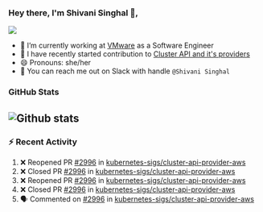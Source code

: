 ### Hey there, I'm Shivani Singhal 👋, 
![](https://komarev.com/ghpvc/?username=shivi28&color=green)

- 🔭 I’m currently working at [VMware](https://tanzu.vmware.com/) as a Software Engineer
- 👯 I have recently started contribution to [Cluster API and it's providers](https://github.com/kubernetes-sigs/cluster-api)
- 😄 Pronouns: she/her
- 💞️ You can reach me out on Slack with handle `@Shivani Singhal` 


### GitHub Stats

![Github stats](https://github-readme-stats.vercel.app/api?username=shivi28&count_private=true&show_icons=true&theme=dark&include_all_commits=true)
---

### :zap: Recent Activity

<!--START_SECTION:activity-->
1. ❌ Reopened PR [#2996](https://github.com/kubernetes-sigs/cluster-api-provider-aws/pull/2996) in [kubernetes-sigs/cluster-api-provider-aws](https://github.com/kubernetes-sigs/cluster-api-provider-aws)
2. ❌ Closed PR [#2996](https://github.com/kubernetes-sigs/cluster-api-provider-aws/pull/2996) in [kubernetes-sigs/cluster-api-provider-aws](https://github.com/kubernetes-sigs/cluster-api-provider-aws)
3. ❌ Reopened PR [#2996](https://github.com/kubernetes-sigs/cluster-api-provider-aws/pull/2996) in [kubernetes-sigs/cluster-api-provider-aws](https://github.com/kubernetes-sigs/cluster-api-provider-aws)
4. ❌ Closed PR [#2996](https://github.com/kubernetes-sigs/cluster-api-provider-aws/pull/2996) in [kubernetes-sigs/cluster-api-provider-aws](https://github.com/kubernetes-sigs/cluster-api-provider-aws)
5. 🗣 Commented on [#2996](https://github.com/kubernetes-sigs/cluster-api-provider-aws/issues/2996) in [kubernetes-sigs/cluster-api-provider-aws](https://github.com/kubernetes-sigs/cluster-api-provider-aws)
<!--END_SECTION:activity-->

